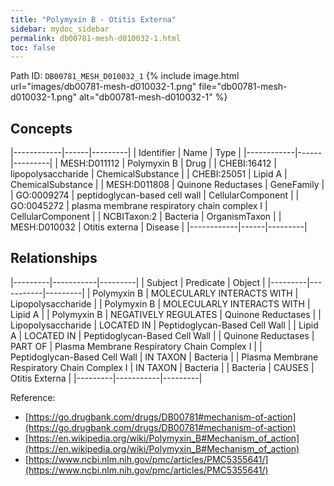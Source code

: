 ```yaml
---
title: "Polymyxin B - Otitis Externa"
sidebar: mydoc_sidebar
permalink: db00781-mesh-d010032-1.html
toc: false 
---
```



Path ID: `DB00781_MESH_D010032_1`
{% include image.html url="images/db00781-mesh-d010032-1.png" file="db00781-mesh-d010032-1.png" alt="db00781-mesh-d010032-1" %}

## Concepts

|------------|------|---------|
| Identifier | Name | Type    |
|------------|------|---------|
| MESH:D011112 | Polymyxin B | Drug |
| CHEBI:16412 | lipopolysaccharide | ChemicalSubstance |
| CHEBI:25051 | Lipid A | ChemicalSubstance |
| MESH:D011808 | Quinone Reductases | GeneFamily |
| GO:0009274 | peptidoglycan-based cell wall | CellularComponent |
| GO:0045272 | plasma membrane respiratory chain complex I | CellularComponent |
| NCBITaxon:2 | Bacteria | OrganismTaxon |
| MESH:D010032 | Otitis externa | Disease |
|------------|------|---------|

## Relationships

|---------|-----------|---------|
| Subject | Predicate | Object  |
|---------|-----------|---------|
| Polymyxin B | MOLECULARLY INTERACTS WITH | Lipopolysaccharide |
| Polymyxin B | MOLECULARLY INTERACTS WITH | Lipid A |
| Polymyxin B | NEGATIVELY REGULATES | Quinone Reductases |
| Lipopolysaccharide | LOCATED IN | Peptidoglycan-Based Cell Wall |
| Lipid A | LOCATED IN | Peptidoglycan-Based Cell Wall |
| Quinone Reductases | PART OF | Plasma Membrane Respiratory Chain Complex I |
| Peptidoglycan-Based Cell Wall | IN TAXON | Bacteria |
| Plasma Membrane Respiratory Chain Complex I | IN TAXON | Bacteria |
| Bacteria | CAUSES | Otitis Externa |
|---------|-----------|---------|

Reference: 
  - [https://go.drugbank.com/drugs/DB00781#mechanism-of-action](https://go.drugbank.com/drugs/DB00781#mechanism-of-action)
  - [https://en.wikipedia.org/wiki/Polymyxin_B#Mechanism_of_action](https://en.wikipedia.org/wiki/Polymyxin_B#Mechanism_of_action)
  - [https://www.ncbi.nlm.nih.gov/pmc/articles/PMC5355641/](https://www.ncbi.nlm.nih.gov/pmc/articles/PMC5355641/)
